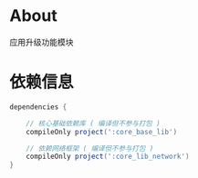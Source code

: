 
# About

应用升级功能模块

# 依赖信息

```groovy
dependencies {

    // 核心基础依赖库 ( 编译但不参与打包 )
    compileOnly project(':core_base_lib')

    // 依赖网络框架 ( 编译但不参与打包 )
    compileOnly project(':core_lib_network')
}
```